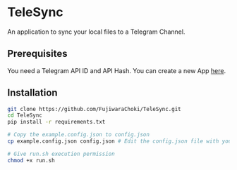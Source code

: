# TeleSync

An application to sync your local files to a Telegram Channel.

## Prerequisites

You need a Telegram API ID and API Hash.
You can create a new App [here](https://my.telegram.org/apps).

## Installation

```bash
git clone https://github.com/FujiwaraChoki/TeleSync.git
cd TeleSync
pip install -r requirements.txt

# Copy the example.config.json to config.json
cp example.config.json config.json # Edit the config.json file with your own settings

# Give run.sh execution permission
chmod +x run.sh
```
